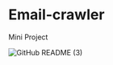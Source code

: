 # Email-crawler
Mini Project


![GitHub README (3)](https://github.com/Archita-Shankar/Email-crawler/assets/121395581/36c5918b-2982-4ea8-b72a-e44801407ab8)
